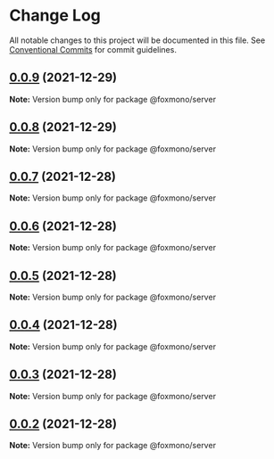 # Change Log

All notable changes to this project will be documented in this file.
See [Conventional Commits](https://conventionalcommits.org) for commit guidelines.

## [0.0.9](https://github.com/alireza-bonab/ts-lerna-yarn-workspaces/compare/@foxmono/server@0.0.8...@foxmono/server@0.0.9) (2021-12-29)

**Note:** Version bump only for package @foxmono/server





## [0.0.8](https://github.com/alireza-bonab/ts-lerna-yarn-workspaces/compare/@foxmono/server@0.0.7...@foxmono/server@0.0.8) (2021-12-29)

**Note:** Version bump only for package @foxmono/server





## [0.0.7](https://github.com/alireza-bonab/ts-lerna-yarn-workspaces/compare/@foxmono/server@0.0.6...@foxmono/server@0.0.7) (2021-12-28)

**Note:** Version bump only for package @foxmono/server





## [0.0.6](https://github.com/alireza-bonab/ts-lerna-yarn-workspaces/compare/@foxmono/server@0.0.5...@foxmono/server@0.0.6) (2021-12-28)

**Note:** Version bump only for package @foxmono/server





## [0.0.5](https://github.com/alireza-bonab/ts-lerna-yarn-workspaces/compare/@foxmono/server@0.0.4...@foxmono/server@0.0.5) (2021-12-28)

**Note:** Version bump only for package @foxmono/server





## [0.0.4](https://github.com/alireza-bonab/ts-lerna-yarn-workspaces/compare/@foxmono/server@0.0.3...@foxmono/server@0.0.4) (2021-12-28)

**Note:** Version bump only for package @foxmono/server





## [0.0.3](https://github.com/alireza-bonab/ts-lerna-yarn-workspaces/compare/@foxmono/server@0.0.2...@foxmono/server@0.0.3) (2021-12-28)

**Note:** Version bump only for package @foxmono/server





## [0.0.2](https://github.com/alireza-bonab/ts-lerna-yarn-workspaces/compare/@foxmono/server@0.0.1...@foxmono/server@0.0.2) (2021-12-28)

**Note:** Version bump only for package @foxmono/server
